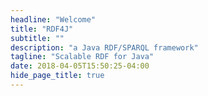 ```yaml
---
headline: "Welcome"
title: "RDF4J"
subtitle: ""
description: "a Java RDF/SPARQL framework"
tagline: "Scalable RDF for Java"
date: 2018-04-05T15:50:25-04:00
hide_page_title: true
---
```

